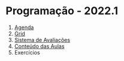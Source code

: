 # Programação - 2022.1

1. [Agenda](prog_agenda.pdf)
2. [Grid](prog_grid.pdf)
3. [Sistema de Avaliações](/./avaliacoes.pdf)
4. [Conteúdo das Aulas](prog_aulas.md)
5. Exercícios
